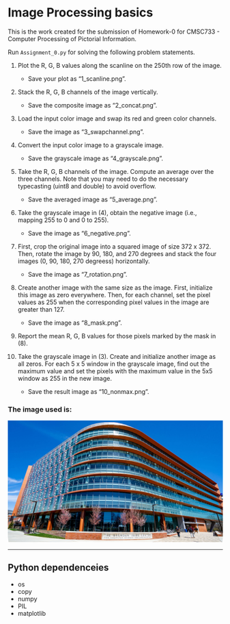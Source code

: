 # Image Processing basics
This is the work created for the submission of Homework-0 for CMSC733 - Computer Processing of Pictorial Information.

Run `Assignment_0.py` for solving the following problem statements.
1. Plot the R, G, B values along the scanline on the 250th row of the image.
    -  Save your plot as “1_scanline.png”.

2. Stack the R, G, B channels of the image vertically.
    - Save the composite image as “2_concat.png”.

3. Load the input color image and swap its red and green color channels.
    - Save the image as “3_swapchannel.png”.

4. Convert the input color image to a grayscale image.
    - Save the grayscale image as “4_grayscale.png”.

5. Take the R, G, B channels of the image. Compute an average over the three channels. Note that you may need to do the necessary typecasting (uint8 and double) to avoid overflow.
    - Save the averaged image as “5_average.png”.

6. Take the grayscale image in (4), obtain the negative image (i.e., mapping 255 to 0 and 0 to 255).
    - Save the image as “6_negative.png”.

7. First, crop the original image into a squared image of size 372 x 372. Then, rotate the image by 90, 180, and 270 degrees and stack the four images (0, 90, 180, 270 degreess) horizontally.
    - Save the image as “7_rotation.png”.

8. Create another image with the same size as the image. First, initialize this image as zero everywhere. Then, for each channel, set the pixel values as 255 when the corresponding pixel values in the image are greater than 127.
    - Save the image as “8_mask.png”.

9. Report the mean R, G, B values for those pixels marked by the mask in (8).

10. Take the grayscale image in (3). Create and initialize another image as all zeros. For each 5 x 5 window in the grayscale image, find out the maximum value and set the pixels with the maximum value in the 5x5 window as 255 in the new image.
    - Save the result image as “10_nonmax.png”.

### The image used is:
![Iribe](source/iribefront.jpg)

---

## Python dependenceies
* os
* copy
* numpy
* PIL
* matplotlib
